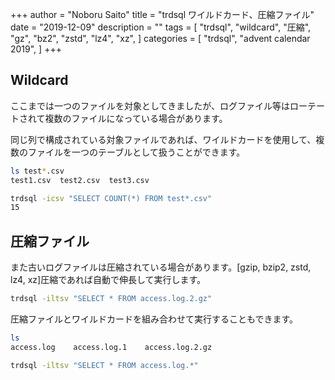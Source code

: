 +++
author = "Noboru Saito"
title = "trdsql ワイルドカード、圧縮ファイル"
date = "2019-12-09"
description = ""
tags = [
    "trdsql",
    "wildcard",
    "圧縮",
    "gz",
    "bz2",
    "zstd",
    "lz4",
    "xz",
]
categories = [
    "trdsql",
    "advent calendar 2019",
]
+++

## Wildcard

ここまでは一つのファイルを対象としてきましたが、ログファイル等はローテートされて複数のファイルになっている場合があります。

同じ列で構成されている対象ファイルであれば、ワイルドカードを使用して、複数のファイルを一つのテーブルとして扱うことができます。

```sh
ls test*.csv
test1.csv  test2.csv  test3.csv
```

```sh
trdsql -icsv "SELECT COUNT(*) FROM test*.csv"
15
```

## 圧縮ファイル

また古いログファイルは圧縮されている場合があります。[gzip, bzip2, zstd, lz4, xz]圧縮であれば自動で伸長して実行します。

```sh
trdsql -iltsv "SELECT * FROM access.log.2.gz"
```

圧縮ファイルとワイルドカードを組み合わせて実行することもできます。

```sh
ls
access.log    access.log.1    access.log.2.gz
```

```sh
trdsql -iltsv "SELECT * FROM access.log.*"
```
